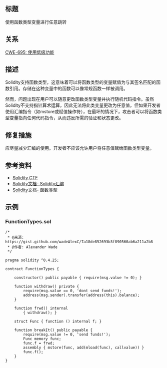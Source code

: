 ## 标题
使用函数类型变量进行任意跳转

## 关系
[CWE-695: 使用低级功能](https://cwe.mitre.org/data/definitions/695.html)

## 描述
Solidity支持函数类型，这意味着可以将函数类型的变量赋值为与其签名匹配的函数引用。存储在这种变量中的函数可以像常规函数一样被调用。

然而，问题出现在用户可以随意更改函数类型变量并执行随机代码指令。虽然Solidity不支持指针算术运算，因此无法将此类变量更改为任意值，但如果开发者使用汇编指令（如mstore或赋值操作符），在最坏的情况下，攻击者可以将函数类型变量指向任何代码指令，从而违反所需的验证和状态更改。

## 修复措施
应尽量减少汇编的使用。开发者不应该允许用户将任意值赋给函数类型变量。

## 参考资料
* [Solidity CTF](https://medium.com/authio/solidity-ctf-part-2-safe-execution-ad6ded20e042)
* [Solidity文档- Solidity汇编](https://solidity.readthedocs.io/en/v0.4.25/assembly.html)
* [Solidity文档- 函数类型](https://solidity.readthedocs.io/en/v0.4.25/types.html#function-types)

## 示例

### FunctionTypes.sol
```solidity
/*
 * @来源: https://gist.github.com/wadeAlexC/7a18de852693b3f890560ab6a211a2b8
 * @作者: Alexander Wade
 */

pragma solidity ^0.4.25;

contract FunctionTypes {

    constructor() public payable { require(msg.value != 0); }

    function withdraw() private {
        require(msg.value == 0, 'dont send funds!');
        address(msg.sender).transfer(address(this).balance);
    }

    function frwd() internal
        { withdraw(); }

    struct Func { function () internal f; }

    function breakIt() public payable {
        require(msg.value != 0, 'send funds!');
        Func memory func;
        func.f = frwd;
        assembly { mstore(func, add(mload(func), callvalue)) }
        func.f();
    }
}
```